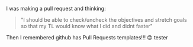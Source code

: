 I was making a pull request and thinking: 

>"I should be able to check/uncheck the objectives and stretch goals so that my TL would know what I did and didnt faster"

Then I remembered github has Pull Requests templates!!! :heart_eyes:
tester
